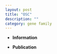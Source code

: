 ```yaml
---
layout: post
title: "OSC"
description: ""
category: gene family
---
```


* **Information**  

* **Publication**  


